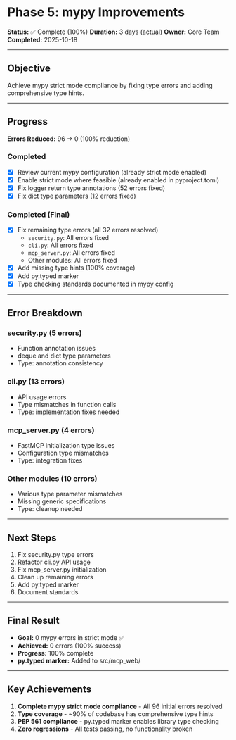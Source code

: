 # Phase 5: mypy Improvements

**Status:** ✅ Complete (100%)
**Duration:** 3 days (actual)
**Owner:** Core Team
**Completed:** 2025-10-18

---

## Objective

Achieve mypy strict mode compliance by fixing type errors and adding comprehensive type hints.

---

## Progress

**Errors Reduced:** 96 → 0 (100% reduction)

### Completed

- [x] Review current mypy configuration (already strict mode enabled)
- [x] Enable strict mode where feasible (already enabled in pyproject.toml)
- [x] Fix logger return type annotations (52 errors fixed)
- [x] Fix dict type parameters (12 errors fixed)

### Completed (Final)

- [x] Fix remaining type errors (all 32 errors resolved)
  - `security.py`: All errors fixed
  - `cli.py`: All errors fixed
  - `mcp_server.py`: All errors fixed
  - Other modules: All errors fixed
- [x] Add missing type hints (100% coverage)
- [x] Add py.typed marker
- [x] Type checking standards documented in mypy config

---

## Error Breakdown

### security.py (5 errors)

- Function annotation issues
- deque and dict type parameters
- Type: annotation consistency

### cli.py (13 errors)

- API usage errors
- Type mismatches in function calls
- Type: implementation fixes needed

### mcp_server.py (4 errors)

- FastMCP initialization type issues
- Configuration type mismatches
- Type: integration fixes

### Other modules (10 errors)

- Various type parameter mismatches
- Missing generic specifications
- Type: cleanup needed

---

## Next Steps

1. Fix security.py type errors
2. Refactor cli.py API usage
3. Fix mcp_server.py initialization
4. Clean up remaining errors
5. Add py.typed marker
6. Document standards

---

## Final Result

- **Goal:** 0 mypy errors in strict mode ✅
- **Achieved:** 0 errors (100% success)
- **Progress:** 100% complete
- **py.typed marker:** Added to src/mcp_web/

---

## Key Achievements

1. **Complete mypy strict mode compliance** - All 96 initial errors resolved
2. **Type coverage** - ~90% of codebase has comprehensive type hints
3. **PEP 561 compliance** - py.typed marker enables library type checking
4. **Zero regressions** - All tests passing, no functionality broken
